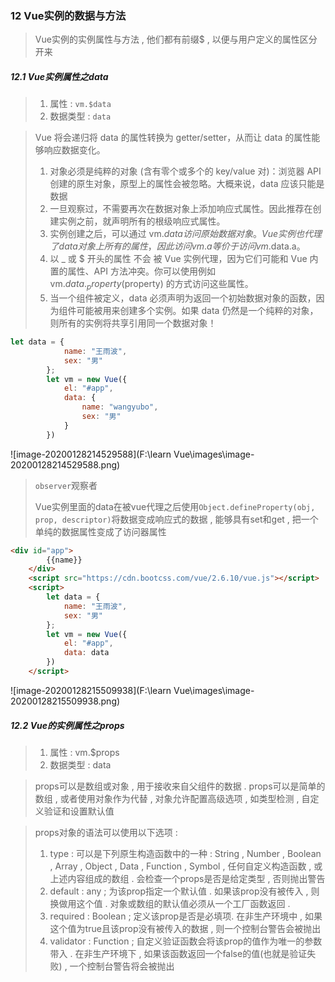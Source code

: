 ### 12 Vue实例的数据与方法

> Vue实例的实例属性与方法 , 他们都有前缀$ , 以便与用户定义的属性区分开来

##### 12.1 Vue实例属性之data

> 1. 属性 : `vm.$data`
> 2. 数据类型 : `data`

> Vue 将会递归将 data 的属性转换为 getter/setter，从而让 data 的属性能够响应数据变化。
>
> 1. 对象必须是纯粹的对象 (含有零个或多个的 key/value 对)：浏览器 API 创建的原生对象，原型上的属性会被忽略。大概来说，data 应该只能是数据
> 2. 一旦观察过，不需要再次在数据对象上添加响应式属性。因此推荐在创建实例之前，就声明所有的根级响应式属性。
> 3. 实例创建之后，可以通过 vm.$data 访问原始数据对象。Vue 实例也代理了 data 对象上所有的属性，因此访问 vm.a 等价于访问 vm.$data.a。
> 4. 以 _ 或 $ 开头的属性 不会 被 Vue 实例代理，因为它们可能和 Vue 内置的属性、API 方法冲突。你可以使用例如 vm.$data._property($property) 的方式访问这些属性。
> 5. 当一个组件被定义，data 必须声明为返回一个初始数据对象的函数，因为组件可能被用来创建多个实例。如果 data 仍然是一个纯粹的对象，则所有的实例将共享引用同一个数据对象！

```js
let data = {
            name: "王雨波",
            sex: "男"
        };
        let vm = new Vue({
            el: "#app",
            data: {
                name: "wangyubo",
                sex: "男"
            }
        })
```

![image-20200128214529588](F:\learn Vue\images\image-20200128214529588.png)

> `observer`观察者
>
> Vue实例里面的data在被vue代理之后使用`Object.defineProperty(obj, prop, descriptor)`将数据变成响应式的数据 , 能够具有set和get , 把一个单纯的数据属性变成了访问器属性

```html
<div id="app">
        {{name}}
    </div>
    <script src="https://cdn.bootcss.com/vue/2.6.10/vue.js"></script>
    <script>
        let data = {
            name: "王雨波",
            sex: "男"
        };
        let vm = new Vue({
            el: "#app",
            data: data
        })
    </script>
```

![image-20200128215509938](F:\learn Vue\images\image-20200128215509938.png)

##### 12.2 Vue的实例属性之props

> 1. 属性 : vm.$props
> 2. 数据类型 : data

> props可以是数组或对象 , 用于接收来自父组件的数据 . props可以是简单的数组 , 或者使用对象作为代替 , 对象允许配置高级选项 , 如类型检测 , 自定义验证和设置默认值

> props对象的语法可以使用以下选项 :
>
> 1. type : 可以是下列原生构造函数中的一种 : String , Number , Boolean , Array , Object , Data , Function , Symbol , 任何自定义构造函数 , 或上述内容组成的数组 . 会检查一个props是否是给定类型 , 否则抛出警告
> 2. default : any ; 为该prop指定一个默认值 . 如果该prop没有被传入 , 则换做用这个值 . 对象或数组的默认值必须从一个工厂函数返回 . 
> 3. required : Boolean ; 定义该prop是否是必填项. 在非生产环境中 , 如果这个值为true且该prop没有被传入的数据 , 则一个控制台警告会被抛出
> 4. validator : Function ; 自定义验证函数会将该prop的值作为唯一的参数带入 . 在非生产环境下 , 如果该函数返回一个false的值(也就是验证失败) , 一个控制台警告将会被抛出


